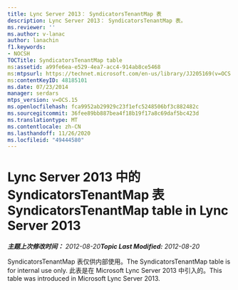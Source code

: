 ```yaml
---
title: Lync Server 2013： SyndicatorsTenantMap 表
description: Lync Server 2013： SyndicatorsTenantMap 表。
ms.reviewer: ''
ms.author: v-lanac
author: lanachin
f1.keywords:
- NOCSH
TOCTitle: SyndicatorsTenantMap table
ms:assetid: a99fe6ea-e529-4ea7-acc4-914ab8ce5468
ms:mtpsurl: https://technet.microsoft.com/en-us/library/JJ205169(v=OCS.15)
ms:contentKeyID: 48185101
ms.date: 07/23/2014
manager: serdars
mtps_version: v=OCS.15
ms.openlocfilehash: fca9952ab29929c23f1efc5248506bf3c882482c
ms.sourcegitcommit: 36fee89bb887bea4f18b19f17a8c69daf5bc423d
ms.translationtype: MT
ms.contentlocale: zh-CN
ms.lasthandoff: 11/26/2020
ms.locfileid: "49444580"
---
```

# <a name="syndicatorstenantmap-table-in-lync-server-2013"></a><span data-ttu-id="5131b-103">Lync Server 2013 中的 SyndicatorsTenantMap 表</span><span class="sxs-lookup"><span data-stu-id="5131b-103">SyndicatorsTenantMap table in Lync Server 2013</span></span>

<div data-xmlns="http://www.w3.org/1999/xhtml">

<div class="topic" data-xmlns="http://www.w3.org/1999/xhtml" data-msxsl="urn:schemas-microsoft-com:xslt" data-cs="https://msdn.microsoft.com/">

<div data-asp="https://msdn2.microsoft.com/asp">



</div>

<div id="mainSection">

<div id="mainBody"><span data-ttu-id="5131b-104">

<span> </span></span><span class="sxs-lookup"><span data-stu-id="5131b-104">

<span> </span></span></span>

<span data-ttu-id="5131b-105">_**主题上次修改时间：** 2012-08-20_</span><span class="sxs-lookup"><span data-stu-id="5131b-105">_**Topic Last Modified:** 2012-08-20_</span></span>

<span data-ttu-id="5131b-106">SyndicatorsTenantMap 表仅供内部使用。</span><span class="sxs-lookup"><span data-stu-id="5131b-106">The SyndicatorsTenantMap table is for internal use only.</span></span> <span data-ttu-id="5131b-107">此表是在 Microsoft Lync Server 2013 中引入的。</span><span class="sxs-lookup"><span data-stu-id="5131b-107">This table was introduced in Microsoft Lync Server 2013.</span></span>

<span data-ttu-id="5131b-108"></div>

<span> </span>

</div>

</div>

</span><span class="sxs-lookup"><span data-stu-id="5131b-108"></div>

<span> </span>

</div>

</div>

</span></span></div>

